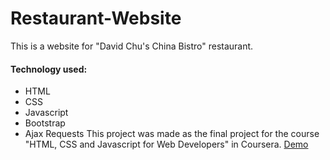 # Restaurant-Website
This is a website for "David Chu's China Bistro" restaurant.
#### Technology used:
- HTML
- CSS
- Javascript
- Bootstrap
- Ajax Requests
This project was made as the final project for the course "HTML, CSS and Javascript for Web Developers" in Coursera.
[Demo](https://ayaz7285.github.io/module5_solution/#)

